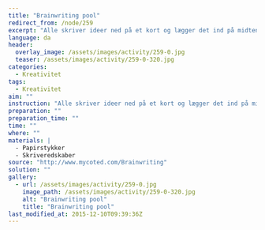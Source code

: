 ```yaml
---
title: "Brainwriting pool"
redirect_from: /node/259
excerpt: "Alle skriver ideer ned på et kort og lægger det ind på midten af bordet. Alle kan tage en ide og skrive videre på den - eller man kan hele tiden finde på nye ideer. I har 20 minutter."
language: da
header:
  overlay_image: /assets/images/activity/259-0.jpg
  teaser: /assets/images/activity/259-0-320.jpg
categories: 
  - Kreativitet
tags: 
  - Kreativitet
aim: ""
instruction: "Alle skriver ideer ned på et kort og lægger det ind på midten af bordet. Alle kan tage en ide og skrive videre på den - eller man kan hele tiden finde på nye ideer. I har 20 minutter."
preparation: ""
preparation_time: ""
time: ""
where: ""
materials: |
  - Papirstykker
  - Skriveredskaber
source: "http://www.mycoted.com/Brainwriting"
solution: ""
gallery:
  - url: /assets/images/activity/259-0.jpg
    image_path: /assets/images/activity/259-0-320.jpg
    alt: "Brainwriting pool"
    title: "Brainwriting pool"
last_modified_at: 2015-12-10T09:39:36Z
---
```

